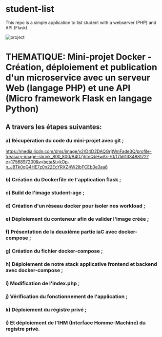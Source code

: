 # student-list 
This repo is a simple application to list student with a webserver (PHP) and API (Flask)

![project](https://user-images.githubusercontent.com/18481009/84582395-ba230b00-adeb-11ea-9453-22ed1be7e268.jpg)

# THEMATIQUE: Mini-projet Docker - Création, déploiement et publication d'un microservice avec un serveur Web (langage PHP) et une API (Micro framework Flask en langage Python) 

## A travers les étapes suivantes:
### a) Récupération du code du mini-projet avec git ;
https://media.licdn.com/dms/image/v2/D4D2DAQGrjtWnFade3Q/profile-treasury-image-shrink_800_800/B4DZjhtnQbHwAk-/0/1756133488172?e=1756897200&v=beta&t=kOp-n_J8Tk0qG4HE7z0n22EcYRXZ4W2IbFCEb3e3aa8
### b) Création du Dockerfile de l'application flask ;
### c) Build de l'image student-age ;
### d) Création d'un réseau docker pour isoler nos workload ;
### e) Déploiement du conteneur afin de valider l'image créée ;
### f) Présentation de la deuxième partie iaC avec docker-compose ;
### g) Création du fichier docker-compose ;
### h) Déploiement de notre stack applicative frontend et backend avec docker-compose ;
### i) Modification de l'index.php ;
### j) Vérification du fonctionnement de l'application ;
### k) Déploiement du régistre privé ;
### i) Et déploiement de l'IHM (Interface Homme-Machine) du registre privé.
